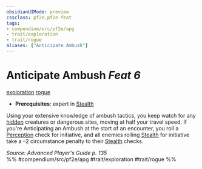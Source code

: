 ```yaml
---
obsidianUIMode: preview
cssclass: pf2e,pf2e-feat
tags:
- compendium/src/pf2e/apg
- trait/exploration
- trait/rogue
aliases: ["Anticipate Ambush"]
---
```

# Anticipate Ambush  *Feat 6*  
[exploration](exploration.md "Exploration Action & Ability Trait")  [rogue](Reference/Rules/Traits/rogue.md "Rogue Class Trait")  

- **Prerequisites**: expert in [Stealth](skills.md#Stealth)

Using your extensive knowledge of ambush tactics, you keep watch for any [hidden](conditions.md#Hidden) creatures or dangerous sites, moving at half your travel speed. If you're Anticipating an Ambush at the start of an encounter, you roll a [Perception](skills.md#Perception) check for initiative, and all enemies rolling [Stealth](skills.md#Stealth) for initiative take a –2 circumstance penalty to their [Stealth](skills.md#Stealth) checks.

*Source: Advanced Player's Guide p. 135*  
%% #compendium/src/pf2e/apg #trait/exploration #trait/rogue %%